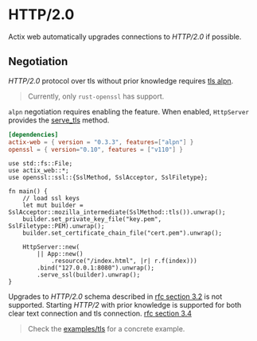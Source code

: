 # HTTP/2.0

Actix web automatically upgrades connections to *HTTP/2.0* if possible.

## Negotiation

*HTTP/2.0* protocol over tls without prior knowledge requires
[tls alpn](https://tools.ietf.org/html/rfc7301).

> Currently, only `rust-openssl` has support.

`alpn` negotiation requires enabling the feature. When enabled, `HttpServer` provides the
[serve_tls](../actix_web/struct.HttpServer.html#method.serve_tls) method.

```toml
[dependencies]
actix-web = { version = "0.3.3", features=["alpn"] }
openssl = { version="0.10", features = ["v110"] }
```

```rust,ignore
use std::fs::File;
use actix_web::*;
use openssl::ssl::{SslMethod, SslAcceptor, SslFiletype};

fn main() {
    // load ssl keys
    let mut builder = SslAcceptor::mozilla_intermediate(SslMethod::tls()).unwrap();
    builder.set_private_key_file("key.pem", SslFiletype::PEM).unwrap();
    builder.set_certificate_chain_file("cert.pem").unwrap();

    HttpServer::new(
        || App::new()
            .resource("/index.html", |r| r.f(index)))
        .bind("127.0.0.1:8080").unwrap();
        .serve_ssl(builder).unwrap();
}
```

Upgrades to *HTTP/2.0* schema described in
[rfc section 3.2](https://http2.github.io/http2-spec/#rfc.section.3.2) is not supported.
Starting *HTTP/2* with prior knowledge is supported for both clear text connection
and tls connection. [rfc section 3.4](https://http2.github.io/http2-spec/#rfc.section.3.4)

> Check the [examples/tls](https://github.com/actix/actix-web/tree/master/examples/tls)
> for a concrete example.
